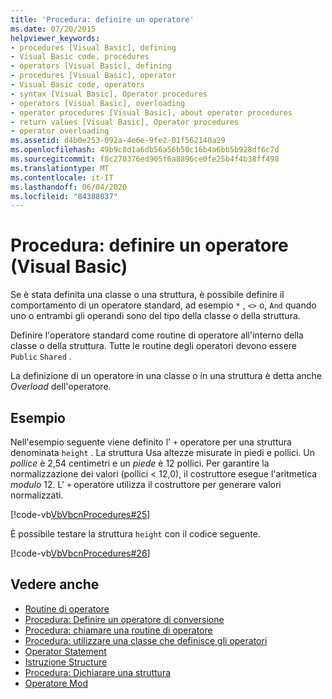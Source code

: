 ```yaml
---
title: 'Procedura: definire un operatore'
ms.date: 07/20/2015
helpviewer_keywords:
- procedures [Visual Basic], defining
- Visual Basic code, procedures
- operators [Visual Basic], defining
- procedures [Visual Basic], operator
- Visual Basic code, operators
- syntax [Visual Basic], Operator procedures
- operators [Visual Basic], overloading
- operator procedures [Visual Basic], about operator procedures
- return values [Visual Basic], Operator procedures
- operator overloading
ms.assetid: d4b0e253-092a-4e6e-9fe2-01f562140a29
ms.openlocfilehash: 49b9c8d1a6db56a56b50c16b4a6bb5b928df6c7d
ms.sourcegitcommit: f8c270376ed905f6a8896ce0fe25b4f4b38ff498
ms.translationtype: MT
ms.contentlocale: it-IT
ms.lasthandoff: 06/04/2020
ms.locfileid: "84388037"
---
```

# <a name="how-to-define-an-operator-visual-basic"></a>Procedura: definire un operatore (Visual Basic)
Se è stata definita una classe o una struttura, è possibile definire il comportamento di un operatore standard, ad esempio `*` , `<>` o, `And` quando uno o entrambi gli operandi sono del tipo della classe o della struttura.  
  
 Definire l'operatore standard come routine di operatore all'interno della classe o della struttura. Tutte le routine degli operatori devono essere `Public` `Shared` .  
  
 La definizione di un operatore in una classe o in una struttura è detta anche *Overload* dell'operatore.  
  
## <a name="example"></a>Esempio  
 Nell'esempio seguente viene definito l' `+` operatore per una struttura denominata `height` . La struttura Usa altezze misurate in piedi e pollici. Un *pollice* è 2,54 centimetri e un *piede* è 12 pollici. Per garantire la normalizzazione dei valori (pollici < 12,0), il costruttore esegue l'aritmetica *modulo* 12. L' `+` operatore utilizza il costruttore per generare valori normalizzati.  
  
 [!code-vb[VbVbcnProcedures#25](~/samples/snippets/visualbasic/VS_Snippets_VBCSharp/VbVbcnProcedures/VB/Class1.vb#25)]  
  
 È possibile testare la struttura `height` con il codice seguente.  
  
 [!code-vb[VbVbcnProcedures#26](~/samples/snippets/visualbasic/VS_Snippets_VBCSharp/VbVbcnProcedures/VB/Class1.vb#26)]  

## <a name="see-also"></a>Vedere anche

- [Routine di operatore](./operator-procedures.md)
- [Procedura: Definire un operatore di conversione](./how-to-define-a-conversion-operator.md)
- [Procedura: chiamare una routine di operatore](./how-to-call-an-operator-procedure.md)
- [Procedura: utilizzare una classe che definisce gli operatori](./how-to-use-a-class-that-defines-operators.md)
- [Operator Statement](../../../language-reference/statements/operator-statement.md)
- [Istruzione Structure](../../../language-reference/statements/structure-statement.md)
- [Procedura: Dichiarare una struttura](../data-types/how-to-declare-a-structure.md)
- [Operatore Mod](../../../language-reference/operators/mod-operator.md)
